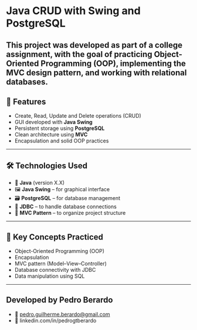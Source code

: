
# Java CRUD with Swing and PostgreSQL

This project was developed as part of a college assignment, with the goal of practicing **Object-Oriented Programming (OOP)**, implementing the **MVC design pattern**, and working with **relational databases**.
---

## 🚀 Features

- Create, Read, Update and Delete operations (CRUD)
- GUI developed with **Java Swing**
- Persistent storage using **PostgreSQL**
- Clean architecture using **MVC**
- Encapsulation and solid OOP practices
---

## 🛠️ Technologies Used

- 🧠 **Java** (version X.X)
- 🖼️ **Java Swing** – for graphical interface
- 🗃️ **PostgreSQL** – for database management
- 🔌 **JDBC** – to handle database connections
- 📐 **MVC Pattern** – to organize project structure
---

## 🧠 Key Concepts Practiced

- Object-Oriented Programming (OOP)
- Encapsulation
- MVC pattern (Model–View–Controller)
- Database connectivity with JDBC
- Data manipulation using SQL
---

## Developed by Pedro Berardo
- 📧 pedro.guilherme.berardo@gmail.com
- 🔗 linkedin.com/in/pedrogtberardo

